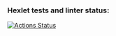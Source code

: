 ### Hexlet tests and linter status:
[![Actions Status](https://github.com/Ivankoy/qa-engineer-project-84/actions/workflows/hexlet-check.yml/badge.svg)](https://github.com/Ivankoy/qa-engineer-project-84/actions)